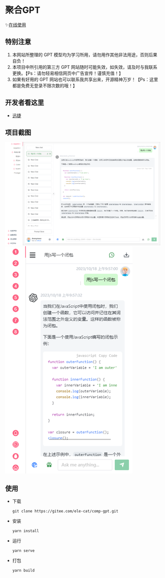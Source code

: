 # 聚合GPT

✨<a href='https://ele-cat.gitee.io/comp-gpt/' target="_blank">在线使用</a>

## 特别注意

1. 本网站所整理的 GPT 模型均为学习所用，请勿用作其他非法用途，否则后果自负！
2. 本项目中所引用的第三方 GPT 网站随时可能失效，如失效，请及时与我联系更换。【Ps：请勿轻易相信网页中广告宣传！谨慎充值！】
3. 如果有好用的 GPT 网站也可以联系我共享出来，开源精神万岁！【Ps：这里都是免费无登录不限次数的哦！】

## 开发者看这里

- <a href="http://18.132.17.74:3002/#/chat/1002" target="_blank">迅捷</a>

## 项目截图

![PC端](./snapshot/pc.png)
![移动端](./snapshot/mobile.png)

## 使用

- 下载

  ```
  git clone https://gitee.com/ele-cat/comp-gpt.git
  ```

- 安装

  ```
  yarn install
  ```

- 运行

  ```
  yarn serve
  ```

- 打包

  ```
  yarn build
  ```
